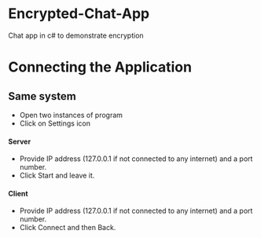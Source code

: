 # Encrypted-Chat-App
Chat app in c# to demonstrate encryption
# Connecting the Application
## Same system
 - Open two instances of program
 - Click on Settings icon
 #### Server
 - Provide IP address (127.0.0.1 if not connected to any internet) and a port number.
 - Click Start and leave it.
 #### Client
 - Provide IP address (127.0.0.1 if not connected to any internet) and a port number.
 - Click Connect and then Back.
  
